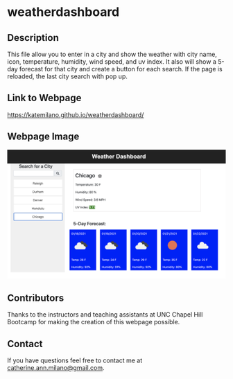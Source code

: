 # weatherdashboard

## Description
This file allow you to enter in a city and show the weather with city name, icon, temperature, humidity, wind speed, and uv index.  It also will show a 5-day forecast for that city and create a button for each search.  If the page is reloaded, the last city search with pop up. 

## Link to Webpage
https://katemilano.github.io/weatherdashboard/

## Webpage Image 
<img src="images/screenshot.png" >

## Contributors
Thanks to the instructors and teaching assistants at UNC Chapel Hill Bootcamp for making the creation of this webpage possible.

## Contact
If you have questions feel free to contact me at catherine.ann.milano@gmail.com.
